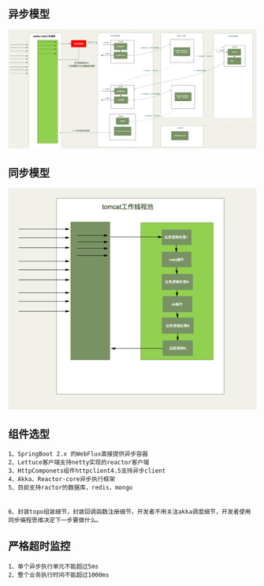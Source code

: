 ## 异步模型
![Architecture](doc/image/architecture.png)

## 同步模型
![Old](doc/image/old.png)

## 组件选型
```
1、SpringBoot 2.x 的WebFlux直接提供异步容器
2、Lettuce客户端支持netty实现的reactor客户端
3、HttpComponets组件httpclient4.5支持异步client
4、Akka、Reactor-core异步执行框架
5、目前支持ractor的数据库，redis，mongo


6、封装topo组装细节，封装回调函数注册细节，开发者不用关注akka调度细节，开发者使用同步编程思维决定下一步要做什么。
```


## 严格超时监控
```
1、单个异步执行单元不能超过5ms
2、整个业务执行时间不能超过1000ms
```